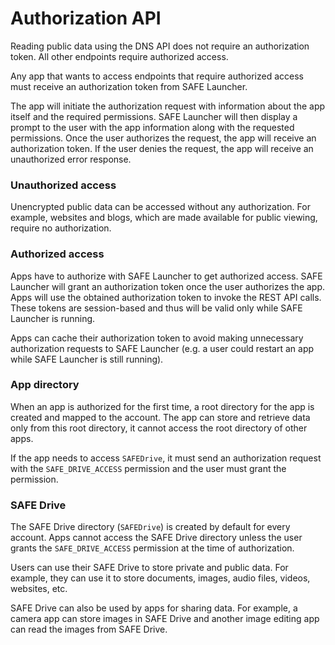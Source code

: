 # Authorization API

Reading public data using the DNS API does not require an authorization token. All other endpoints require authorized access.

Any app that wants to access endpoints that require authorized access must receive an authorization token from SAFE Launcher.

The app will initiate the authorization request with information about the app itself and the required permissions. SAFE Launcher will then display a prompt to the user with the app information along with the requested permissions. Once the user authorizes the request, the app will receive an authorization token. If the user denies the request, the app will receive an unauthorized error response.

### Unauthorized access

Unencrypted public data can be accessed without any authorization. For example, websites and blogs, which are made available for public viewing, require no authorization.

### Authorized access

Apps have to authorize with SAFE Launcher to get authorized access. SAFE Launcher will grant an authorization token once the user authorizes the app. Apps will use the obtained authorization token to invoke the REST API calls. These tokens are session-based and thus will be valid only while SAFE Launcher is running.

Apps can cache their authorization token to avoid making unnecessary authorization requests to SAFE Launcher (e.g. a user could restart an app while SAFE Launcher is still running).

### App directory

When an app is authorized for the first time, a root directory for the app is created and mapped to the account. The app can store and retrieve data only from this root directory, it cannot access the root directory of other apps.

If the app needs to access `SAFEDrive`, it must send an authorization request with the `SAFE_DRIVE_ACCESS` permission and the user must grant the permission.

### SAFE Drive

The SAFE Drive directory (`SAFEDrive`) is created by default for every account. Apps cannot access the SAFE Drive directory unless the user grants the `SAFE_DRIVE_ACCESS` permission at the time of authorization.

Users can use their SAFE Drive to store private and public data. For example, they can use it to store documents, images, audio files, videos, websites, etc.

SAFE Drive can also be used by apps for sharing data. For example, a camera app can store images in SAFE Drive and another image editing app can read the images from SAFE Drive.
